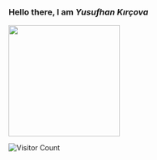 ### Hello there, I am ***Yusufhan Kırçova***

<div id="header">
  <img src="https://findlaydonnan.files.wordpress.com/2014/02/tumblr_mvv8m3wzei1r9e2uvo1_500.gif" width="220"/>
</div>

![Visitor Count](https://profile-counter.glitch.me/{kircova}/count.svg)


<!--
**kircova/kircova** is a ✨ _special_ ✨ repository because its `README.md` (this file) appears on your GitHub profile.

Here are some ideas to get you started:

- 🔭 I’m currently working on ...
- 🌱 I’m currently learning ...
- 👯 I’m looking to collaborate on ...
- 🤔 I’m looking for help with ...
- 💬 Ask me about ...
- 📫 How to reach me: ...
- 😄 Pronouns: ...
- ⚡ Fun fact: ...
-->

